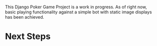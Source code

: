 This Django Poker Game Project is a work in progress. As of right now, basic playing functionality against a simple bot with static image displays has been achieved.



# Next Steps
